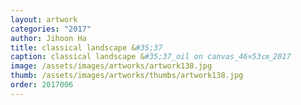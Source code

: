 ```yaml
---
layout: artwork 
categories: "2017" 
author: Jihoon Ha 
title: classical landscape &#35;37 
caption: classical landscape &#35;37_oil on canvas_46×53㎝_2017 
image: /assets/images/artworks/artwork138.jpg 
thumb: /assets/images/artworks/thumbs/artwork138.jpg 
order: 2017006 
---
```

